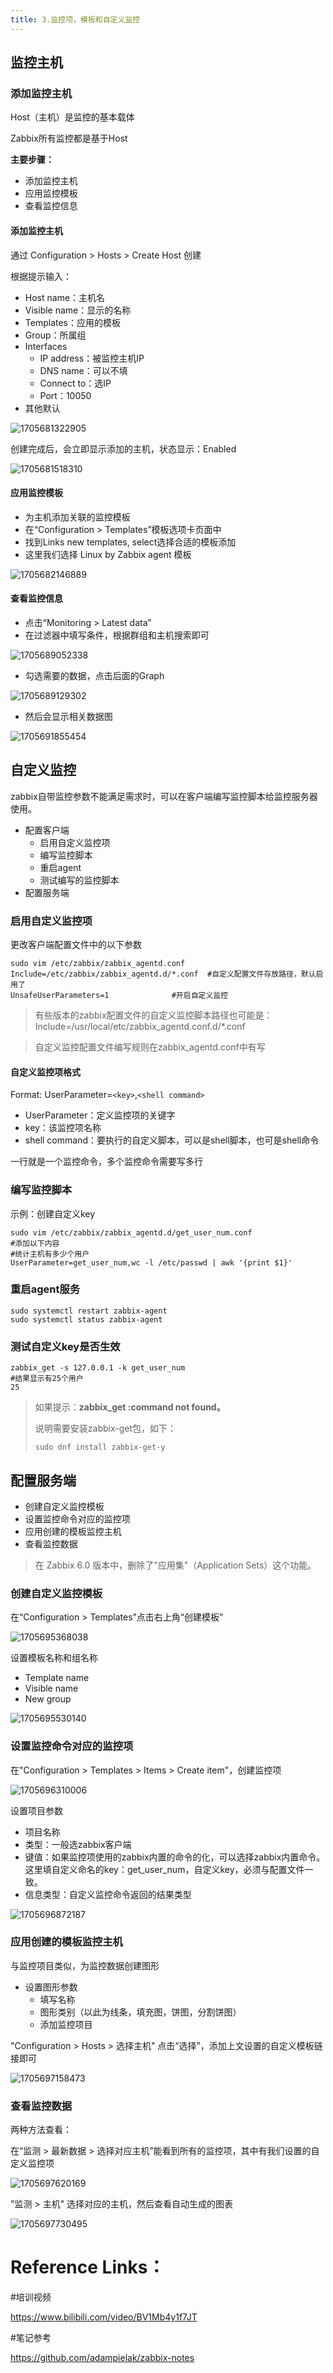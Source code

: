 ```yaml
---
title: 3.监控项，模板和自定义监控
---
```

## 监控主机

### 添加监控主机

Host（主机）是监控的基本载体

Zabbix所有监控都是基于Host

**主要步骤：**

* 添加监控主机
* 应用监控模板
* 查看监控信息

#### 添加监控主机

通过 Configuration > Hosts > Create Host 创建

根据提示输入：

* Host name：主机名
* Visible name：显示的名称
* Templates：应用的模板
* Group：所属组
* Interfaces
  * IP address：被监控主机IP
  * DNS name：可以不填
  * Connect to：选IP
  * Port：10050
* 其他默认

![1705681322905](images/1705681322905.png)

创建完成后，会立即显示添加的主机，状态显示：Enabled

![1705681518310](images/1705681518310.png)

#### 应用监控模板

* 为主机添加关联的监控模板
* 在“Configuration > Templates”模板选项卡页面中
* 找到Links new templates, select选择合适的模板添加
* 这里我们选择 Linux by Zabbix agent 模板

![1705682146889](images/1705682146889.png)

#### 查看监控信息

* 点击“Monitoring > Latest data”
* 在过滤器中填写条件，根据群组和主机搜索即可

![1705689052338](images/1705689052338.png)

* 勾选需要的数据，点击后面的Graph

![1705689129302](images/1705689129302.png)

* 然后会显示相关数据图

![1705691855454](images/1705691855454.png)

## 自定义监控

zabbix自带监控参数不能满足需求时，可以在客户端编写监控脚本给监控服务器使用。

* 配置客户端
  * 启用自定义监控项
  * 编写监控脚本
  * 重启agent
  * 测试编写的监控脚本
* 配置服务端

### 启用自定义监控项

更改客户端配置文件中的以下参数

```
sudo vim /etc/zabbix/zabbix_agentd.conf
Include=/etc/zabbix/zabbix_agentd.d/*.conf	#自定义配置文件存放路径，默认启用了
UnsafeUserParameters=1				#开启自定义监控
```

> 有些版本的zabbix配置文件的自定义监控脚本路径也可能是：Include=/usr/local/etc/zabbix_agentd.conf.d/*.conf

> 自定义监控配置文件编写规则在zabbix_agentd.conf中有写

#### 自定义监控项格式

Format: UserParameter=`<key>`,`<shell command>`

* UserParameter：定义监控项的关键字
* key：该监控项名称
* shell command：要执行的自定义脚本，可以是shell脚本，也可是shell命令

一行就是一个监控命令，多个监控命令需要写多行

### 编写监控脚本

示例：创建自定义key

```
sudo vim /etc/zabbix/zabbix_agentd.d/get_user_num.conf
#添加以下内容
#统计主机有多少个用户
UserParameter=get_user_num,wc -l /etc/passwd | awk '{print $1}'
```

### 重启agent服务

```
sudo systemctl restart zabbix-agent
sudo systemctl status zabbix-agent
```

### 测试自定义key是否生效

```
zabbix_get -s 127.0.0.1 -k get_user_num
#结果显示有25个用户
25
```

> 如果提示：**zabbix_get :command not found。**
>
> 说明需要安装zabbix-get包，如下：
>
> ```
> sudo dnf install zabbix-get-y
> ```

## 配置服务端

* 创建自定义监控模板
* 设置监控命令对应的监控项
* 应用创建的模板监控主机
* 查看监控数据

> 在 Zabbix 6.0 版本中，删除了"应用集"（Application Sets）这个功能。

### 创建自定义监控模板

在“Configuration > Templates”点击右上角“创建模板”

![1705695368038](images/1705695368038.png)

设置模板名称和组名称

* Template name
* Visible name
* New group

![1705695530140](images/1705695530140.png)

### 设置监控命令对应的监控项

在"Configuration > Templates > Items > Create item"，创建监控项

![1705696310006](images/1705696310006.png)

设置项目参数

* 项目名称
* 类型：一般选zabbix客户端
* 键值：如果监控项使用的zabbix内置的命令的化，可以选择zabbix内置命令。这里填自定义命名的key：get_user_num，自定义key，必须与配置文件一致。
* 信息类型：自定义监控命令返回的结果类型

![1705696872187](images/1705696872187.png)

### 应用创建的模板监控主机

与监控项目类似，为监控数据创建图形

* 设置图形参数
  * 填写名称
  * 图形类别（以此为线条，填充图，饼图，分割饼图）
  * 添加监控项目

"Configuration > Hosts > 选择主机" 点击“选择”，添加上文设置的自定义模板链接即可

![1705697158473](images/1705697158473.png)

### 查看监控数据

两种方法查看：

在“监测 > 最新数据 > 选择对应主机”能看到所有的监控项，其中有我们设置的自定义监控项

![1705697620169](images/1705697620169.png)

"监测 > 主机" 选择对应的主机，然后查看自动生成的图表

![1705697730495](images/1705697730495.png)

# Reference Links：

#培训视频

https://www.bilibili.com/video/BV1Mb4y1f7JT

#笔记参考

https://github.com/adampielak/zabbix-notes
